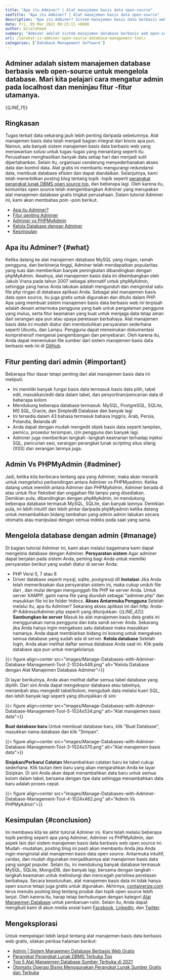 ```yaml
---
title: "Apa itu Adminer? | Alat manajemen basis data open-source" 
seoTitle: "Apa itu Adminer? | Alat manajemen basis data open-source" 
description: "Apa itu Adminer? Sistem manajemen basis data berbasis web dengan antarmuka yang ramah pengembang. Mari kita bahas cara mengelola database dengan administrasi sumber terbuka." 
date: Fri, 05 Mar 2021 09:23:11 +0000
author: bilalahmed
summary: "Adminer adalah sistem manajemen database berbasis web open-source untuk mengelola database. Mari kita pelajari cara mengatur admin pada localhost dan meninjau fitur -fitur utamanya." 
url: /id/what-is-adminer-open-source-database-management-tool/
categories: ['Database Management Software']
---
```


## Adminer adalah sistem manajemen database berbasis web open-source untuk mengelola database. Mari kita pelajari cara mengatur admin pada localhost dan meninjau fitur -fitur utamanya.
{{_LINE_11_}}

## Ringkasan
Tugas terkait data sekarang jauh lebih penting daripada sebelumnya. Alat manajemen basis data telah menjadi bagian integral dari bisnis apa pun. Namun, ada banyak sistem manajemen basis data berbasis web yang menawarkan solusi untuk tugas-tugas yang menantang seperti itu. Perusahaan menghasilkan banyak data setiap hari dan menjadi sulit dipertahankan. Selain itu, organisasi cenderung menyederhanakan akses data dan kontrol data. Alat gratis ini membantu mengurangi redundansi data, membuat database efisien dan dapat diandalkan. Selanjutnya, kami telah menerbitkan posting blog tentang topik -topik seperti [perangkat perangkat lunak DBMS open source top][1], dan beberapa lagi.
Oleh karena itu, komunitas open source telah mengembangkan Adminer yang merupakan alat manajemen database gratis tingkat perusahaan. Dalam tutorial Adminer ini, kami akan membahas poin -poin berikut.
  * [Apa itu Adminer?][2]
  * [Fitur penting Adminer][3]
  * [Adminer vs PHPMyAdmin][4]
  * [Kelola Database dengan Adminer][5]
  * [Kesimpulan][6]

## Apa itu Adminer? {#what}

Ketika datang ke alat manajemen database MySQL yang ringan, ramah pengguna, dan berkinerja tinggi, Adminer telah mendapatkan popularitas yang luas dan memberikan banyak peningkatan dibandingkan dengan phpMyAdmin. Awalnya, alat manajemen basis data ini dikembangkan oleh Jakub Vrana pada tahun 2007 sebagai alternatif untuk phpMyAdmin, sehingga yang harus Anda lakukan adalah mengunduh dan menginstal satu file php ringan di database aplikasi Anda.
Sebagai alat manajemen basis data open source, itu juga gratis untuk digunakan dan ditulis dalam PHP. Apa yang membuat sistem manajemen basis data berbasis web ini terpisah adalah desain antarmuka pengguna yang baik untuk pengalaman pengguna yang mulus, serta fitur keamanan yang kuat untuk menjaga data tetap aman dari serangan apa pun atau upaya peretasan berbahaya. Alat manajemen basis data ini mudah diatur dan membutuhkan persyaratan sederhana seperti Ubuntu, dan Lampu. Pengguna dapat menemukan dokumentasi komprehensif mengenai pengembangan dan penyebaran. Oleh karena itu, Anda dapat menemukan file sumber dari sistem manajemen basis data berbasis web ini di [GitHub][7].

## Fitur penting dari admin {#important}

Beberapa fitur dasar tetapi penting dari alat manajemen basis data ini meliputi:
  * Ini memiliki banyak fungsi basis data termasuk basis data pilih, tabel edit, masukkan/edit data dalam tabel, dan penyortiran/pencarian data di beberapa kolom
  * Mendukung beberapa database termasuk: MySQL, PostgreSQL, SQLite, MS SQL, Oracle, dan SimpledB Database dan banyak lagi
  * Ini tersedia dalam 43 bahasa termasuk bahasa Inggris, Arab, Persia, Polandia, Belanda dll
  * Anda dapat dengan mudah mengedit objek basis data seperti tampilan, pemicu, prosedur tersimpan, izin pengguna dan banyak lagi.
  * Adminer juga memberikan langkah -langkah keamanan terhadap injeksi SQL, pencurian sesi, serangan perangkat lunak scripting situs silang (XSS) dan serangan lainnya juga.

## Admin Vs PHPMyAdmin {#adminer}

Jadi, ketika kita berbicara tentang apa yang Adminer, maka akan menarik untuk mengetahui perbandingan antara Adminer vs PHPMyadmin. Ketika datang untuk memilih antara Adminer dan PHPMyAdmin, Adminer berada di atas untuk fitur fleksibel dan unggahan file lampu yang disediakan. Demikian pula, dibandingkan dengan phpMyAdmin, ini mendukung beberapa database termasuk MySQL, SQLite, dan banyak lainnya. Demikian pula, ini lebih intuitif dan lebih pintar daripada phpMyadmin ketika datang untuk menambahkan bidang tambahan yang admin admin lakukan secara otomatis atau manipulasi dengan semua indeks pada saat yang sama.

## Mengelola database dengan admin {#manage}

Di bagian tutorial Adminer ini, kami akan melalui bagaimana kami dapat mengelola database dengan Adminer.
 **Persyaratan sistem** 
Agar adminer dapat berjalan pada sistem Anda, penting bagi Anda untuk memiliki persyaratan berikut yang sudah diatur di server Anda:
  * PHP Versi 5, 7 atau 8
  * Driver database seperti mysql, sqlite, postgresql dll
 **Instalasi** 
Jika Anda telah memeriksakan dua persyaratan sistem ini, maka cukup unduh file dari [][8], dan mulai dengan mengunggah file PHP ke server Anda. Untuk server XAMPP, ganti nama file yang diunduh sebagai "adminer.php" dan masukkan file ini ke folder htdocs.
 **Akses Antarmuka Pengguna** 
Setelah melalui itu, apa itu Adminer? Sekarang akses aplikasi ini dari http: Anda-IP-Address/Adminer.php seperti yang ditunjukkan:
{{_LINE_42_}}
 **Sambungkan ke server** 
Masuk ke alat manajemen basis data gratis ini menggunakan nama pengguna dan kata sandi server Anda. Sekarang jika Anda hanya ingin mengakses satu database maka masukkan namanya. Anda dapat membiarkan bidang ini kosong untuk mengakses semua database yang sudah ada di server.
 **Kelola database** 
Setelah login, Anda akan melihat daftar semua database Anda saat ini. Klik pada database apa pun untuk mengelolanya.

{{< figure align=center src="images/Manage-Databases-with-Adminer-Database-Management-Tool-2-1024x449.png" alt="Kelola Database dengan Alat Manajemen Database Adminer">}}

Di layar berikutnya, Anda akan melihat daftar semua tabel database yang dipilih. Dari sini Anda dapat mengekspor database atau tabelnya, menambah atau mengedit tabel/kolom, mengubah data melalui kueri SQL, dan lebih banyak lagi seperti yang ditunjukkan di sini:

{{< figure align=center src="images/Manage-Databases-with-Adminer-Database-Management-Tool-5-1024x534.png" alt="Alat manajemen basis data">}}

 **Buat database baru** 
Untuk membuat database baru, klik "Buat Database", masukkan nama database dan klik "Simpan".

{{< figure align=center src="images/Manage-Databases-with-Adminer-Database-Management-Tool-3-1024x370.png" alt="Alat manajemen basis data">}}

 **Sisipkan/Perbarui Catatan** 
Menambahkan catatan baru ke tabel cukup sederhana. Klik tautan item baru yang akan mengarahkan Anda ke layar Sisipkan. Di sini Anda akan dapat menambahkan data baru untuk semua kolom dalam tabel, bersama dengan tipe data sehingga menambahkan data baru adalah proses cepat.

{{< figure align=center src="images/Manage-Databases-with-Adminer-Database-Management-Tool-4-1024x462.png" alt="Admin Vs PHPMyAdmin">}}


## Kesimpulan {#conclusion}

Ini membawa kita ke akhir tutorial Adminer ini. Kami telah melalui beberapa topik penting seperti apa yang Adminer, Adminer vs PHPMyAdmin, dan aspek lain dari sistem manajemen basis data berbasis web open source ini. Mudah -mudahan, posting blog ini pasti akan membantu Anda jika Anda ingin menginstal alat manajemen basis data open source. Antarmuka intuitif, cerdas, dan mudah digunakan menjadikannya alat manajemen basis data yang sangat populer. Selain itu, ini mendukung banyak database termasuk MySQL, SQLite, MongoDB, dan banyak lagi, bersama dengan langkah -langkah keamanan untuk melindungi dan mencegah peristiwa peretasan berbahaya. Secara keseluruhan, alat manajemen basis data ini tidak hanya open source tetapi juga gratis untuk digunakan.
Akhirnya, [containerize.com][9] terus menulis posting blog tentang produk dan topik open source lebih lanjut. Oleh karena itu, harap tetap berhubungan dengan kategori [Alat Manajemen Database][10] untuk pembaruan rutin. Selain itu, Anda dapat mengikuti kami di akun media sosial kami [Facebook][11], [LinkedIn][12], dan [Twitter][13].

## Mengeksplorasi
Untuk mempelajari lebih lanjut tentang alat manajemen basis data berbasis web gratis, silakan periksa halaman berikut:
  * [Admin | Sistem Manajemen Database Berbasis Web Gratis][14]
  * [Perangkat Perangkat Lunak DBMS Terbuka Top][1]
  * [Top 5 Alat Manajemen Database Sumber Terbuka di 2021][15]
  * [Otomatis Operasi Bisnis Menggunakan Perangkat Lunak Sumber Gratis dan Terbuka][16]



 [1]: https://products.containerize.com/database-management
 [2]: #what
 [3]: #important
 [4]: #adminer
 [5]: #manage
 [6]: #conclusion
 [7]: https://github.com/vrana/adminer
 [8]: https://www.adminer.org/
 [9]: https://www.containerize.com/
 [10]: https://products.containerize.com/database-management/
 [11]: https://web.facebook.com/containerize
 [12]: https://www.linkedin.com/company/containerize/
 [13]: https://twitter.com/containerize_co
 [14]: https://products.containerize.com/database-management/adminer
 [15]: https://blog.containerize.com/2021/01/16/top-5-open-source-database-management-tools-in-2021/
 [16]: https://blog.containerize.com/blogging/automate-business-operations-using-open-source-software/
